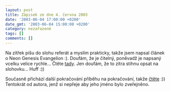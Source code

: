 ```yaml
---
layout: post
title: Zápisek ze dne 4. června 2003
date: '2003-06-04 17:00:00 +0200'
date_gmt: '2003-06-04 15:00:00 +0200'
category: nezařazené
tags: []
comments: []
---
```

<p>Na zítřek píšu do slohu referát a myslím prakticky, takže jsem napsal článek o
Neon Genesis Evangelion :). Doufám, že je čitelný, poněvadž je napsaný vcelku
velice rychle... Čtěte <a href="art.php?a=nge.htm">tady</a>. Jen doufám, že to zítra
stihnu opsat na slohovku... Huff :))</p>
<p>Současně přichází další pokračování příběhu na pokračování, takže <a
href="art.php?a=serial4.htm">čtěte</a> :)) Tentokrát od autora, jenž si nepřeje aby
jeho jméno bylo zveřejněno.</p>
